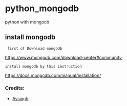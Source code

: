 # python_mongodb
python with mongodb

## install mongodb
 ```
  first of Download mongodb
 ```
 https://www.mongodb.com/download-center#community
 
 ```
 install mongodb by this instruction
 ```
 https://docs.mongodb.com/manual/installation/
 
 ### Credits:
 *  [Avsingh](https://github.com/avsingh999)
  

